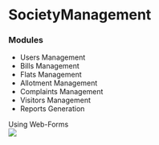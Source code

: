 # SocietyManagement

<h3>Modules</h3>
<ul>
  <li>Users Management</li>
  <li>Bills Management</li>
  <li>Flats Management</li>
  <li>Allotment Management</li>
  <li>Complaints Management</li>
  <li>Visitors Management</li>
  <li>Reports Generation</li>
</ul>
Using Web-Forms
<br/>
<img src="https://github.com/user-attachments/assets/71c722a4-6243-4a8f-b506-af6590c2763f"/>
